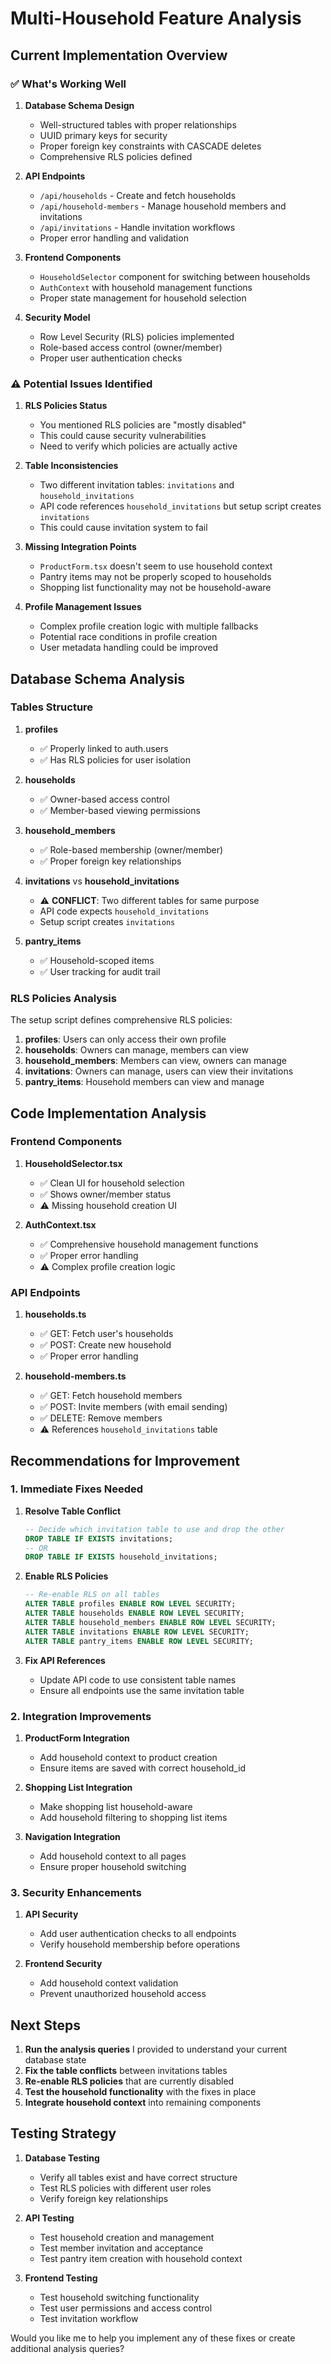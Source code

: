 # Multi-Household Feature Analysis

## Current Implementation Overview

### ✅ **What's Working Well**

1. **Database Schema Design**
   - Well-structured tables with proper relationships
   - UUID primary keys for security
   - Proper foreign key constraints with CASCADE deletes
   - Comprehensive RLS policies defined

2. **API Endpoints**
   - `/api/households` - Create and fetch households
   - `/api/household-members` - Manage household members and invitations
   - `/api/invitations` - Handle invitation workflows
   - Proper error handling and validation

3. **Frontend Components**
   - `HouseholdSelector` component for switching between households
   - `AuthContext` with household management functions
   - Proper state management for household selection

4. **Security Model**
   - Row Level Security (RLS) policies implemented
   - Role-based access control (owner/member)
   - Proper user authentication checks

### ⚠️ **Potential Issues Identified**

1. **RLS Policies Status**
   - You mentioned RLS policies are "mostly disabled"
   - This could cause security vulnerabilities
   - Need to verify which policies are actually active

2. **Table Inconsistencies**
   - Two different invitation tables: `invitations` and `household_invitations`
   - API code references `household_invitations` but setup script creates `invitations`
   - This could cause invitation system to fail

3. **Missing Integration Points**
   - `ProductForm.tsx` doesn't seem to use household context
   - Pantry items may not be properly scoped to households
   - Shopping list functionality may not be household-aware

4. **Profile Management Issues**
   - Complex profile creation logic with multiple fallbacks
   - Potential race conditions in profile creation
   - User metadata handling could be improved

## Database Schema Analysis

### Tables Structure

1. **profiles**
   - ✅ Properly linked to auth.users
   - ✅ Has RLS policies for user isolation

2. **households**
   - ✅ Owner-based access control
   - ✅ Member-based viewing permissions

3. **household_members**
   - ✅ Role-based membership (owner/member)
   - ✅ Proper foreign key relationships

4. **invitations** vs **household_invitations**
   - ⚠️ **CONFLICT**: Two different tables for same purpose
   - API code expects `household_invitations`
   - Setup script creates `invitations`

5. **pantry_items**
   - ✅ Household-scoped items
   - ✅ User tracking for audit trail

### RLS Policies Analysis

The setup script defines comprehensive RLS policies:

1. **profiles**: Users can only access their own profile
2. **households**: Owners can manage, members can view
3. **household_members**: Members can view, owners can manage
4. **invitations**: Owners can manage, users can view their invitations
5. **pantry_items**: Household members can view and manage

## Code Implementation Analysis

### Frontend Components

1. **HouseholdSelector.tsx**
   - ✅ Clean UI for household selection
   - ✅ Shows owner/member status
   - ⚠️ Missing household creation UI

2. **AuthContext.tsx**
   - ✅ Comprehensive household management functions
   - ✅ Proper error handling
   - ⚠️ Complex profile creation logic

### API Endpoints

1. **households.ts**
   - ✅ GET: Fetch user's households
   - ✅ POST: Create new household
   - ✅ Proper error handling

2. **household-members.ts**
   - ✅ GET: Fetch household members
   - ✅ POST: Invite members (with email sending)
   - ✅ DELETE: Remove members
   - ⚠️ References `household_invitations` table

## Recommendations for Improvement

### 1. **Immediate Fixes Needed**

1. **Resolve Table Conflict**
   ```sql
   -- Decide which invitation table to use and drop the other
   DROP TABLE IF EXISTS invitations;
   -- OR
   DROP TABLE IF EXISTS household_invitations;
   ```

2. **Enable RLS Policies**
   ```sql
   -- Re-enable RLS on all tables
   ALTER TABLE profiles ENABLE ROW LEVEL SECURITY;
   ALTER TABLE households ENABLE ROW LEVEL SECURITY;
   ALTER TABLE household_members ENABLE ROW LEVEL SECURITY;
   ALTER TABLE invitations ENABLE ROW LEVEL SECURITY;
   ALTER TABLE pantry_items ENABLE ROW LEVEL SECURITY;
   ```

3. **Fix API References**
   - Update API code to use consistent table names
   - Ensure all endpoints use the same invitation table

### 2. **Integration Improvements**

1. **ProductForm Integration**
   - Add household context to product creation
   - Ensure items are saved with correct household_id

2. **Shopping List Integration**
   - Make shopping list household-aware
   - Add household filtering to shopping list items

3. **Navigation Integration**
   - Add household context to all pages
   - Ensure proper household switching

### 3. **Security Enhancements**

1. **API Security**
   - Add user authentication checks to all endpoints
   - Verify household membership before operations

2. **Frontend Security**
   - Add household context validation
   - Prevent unauthorized household access

## Next Steps

1. **Run the analysis queries** I provided to understand your current database state
2. **Fix the table conflicts** between invitations tables
3. **Re-enable RLS policies** that are currently disabled
4. **Test the household functionality** with the fixes in place
5. **Integrate household context** into remaining components

## Testing Strategy

1. **Database Testing**
   - Verify all tables exist and have correct structure
   - Test RLS policies with different user roles
   - Verify foreign key relationships

2. **API Testing**
   - Test household creation and management
   - Test member invitation and acceptance
   - Test pantry item creation with household context

3. **Frontend Testing**
   - Test household switching functionality
   - Test user permissions and access control
   - Test invitation workflow

Would you like me to help you implement any of these fixes or create additional analysis queries? 